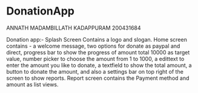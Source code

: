 # DonationApp
ANNATH MADAMBILLATH KADAPPURAM
200431684

Donation app:- 
  Splash Screen Contains a logo and slogan.
  Home screen contains -  a welcome message,
    two options for donate as paypal and direct,
    progress bar to show the progress of amount total 10000 as target value,
    number picker to choose the amount from 1 to 1000,
    a edittext to enter the amount you like to donate,
    a textfield to show the total amount,
    a button to donate the amount, 
    and also a settings bar on top right of the screen to show reports.
 Report screen contains the Payment method and amount as list views. 
